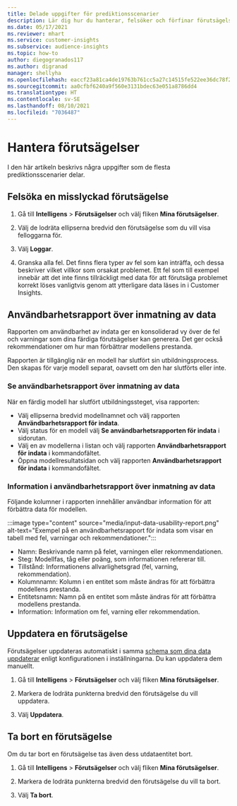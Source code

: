 ```yaml
---
title: Delade uppgifter för prediktionsscenarier
description: Lär dig hur du hanterar, felsöker och förfinar förutsägelser.
ms.date: 05/17/2021
ms.reviewer: mhart
ms.service: customer-insights
ms.subservice: audience-insights
ms.topic: how-to
author: diegogranados117
ms.author: digranad
manager: shellyha
ms.openlocfilehash: eaccf23a81ca4de19763b761cc5a27c14515fe522ee36dc78f294208b681966e
ms.sourcegitcommit: aa0cfbf6240a9f560e3131bdec63e051a8786dd4
ms.translationtype: HT
ms.contentlocale: sv-SE
ms.lasthandoff: 08/10/2021
ms.locfileid: "7036487"
---
```

# <a name="manage-predictions"></a>Hantera förutsägelser

I den här artikeln beskrivs några uppgifter som de flesta prediktionsscenarier delar.

## <a name="troubleshoot-a-failed-prediction"></a>Felsöka en misslyckad förutsägelse

1. Gå till **Intelligens** > **Förutsägelser** och välj fliken **Mina förutsägelser**.

1. Välj de lodräta ellipserna bredvid den förutsägelse som du vill visa felloggarna för.

1. Välj **Loggar**.

1. Granska alla fel. Det finns flera typer av fel som kan inträffa, och dessa beskriver vilket villkor som orsakat problemet. Ett fel som till exempel innebär att det inte finns tillräckligt med data för att förutsäga problemet korrekt löses vanligtvis genom att ytterligare data läses in i Customer Insights.

## <a name="input-data-usability-report"></a>Användbarhetsrapport över inmatning av data

Rapporten om användbarhet av indata ger en konsoliderad vy över de fel och varningar som dina färdiga förutsägelser kan generera. Det ger också rekommendationer om hur man förbättrar modellens prestanda.

Rapporten är tillgänglig när en modell har slutfört sin utbildningsprocess. Den skapas för varje modell separat, oavsett om den har slutförts eller inte.

### <a name="view-the-input-data-usability-report"></a>Se användbarhetsrapport över inmatning av data

När en färdig modell har slutfört utbildningssteget, visa rapporten:
- Välj ellipserna bredvid modellnamnet och välj rapporten **Användbarhetsrapport för indata**.
- Välj status för en modell välj **Se användbarhetsrapporten för indata** i sidorutan.
- Välj en av modellerna i listan och välj rapporten **Användbarhetsrapport för indata** i kommandofältet.
- Öppna modellresultatsidan och välj rapporten **Användbarhetsrapport för indata** i kommandofältet.

### <a name="information-in-the-input-data-usability-report"></a>Information i användbarhetsrapport över inmatning av data

Följande kolumner i rapporten innehåller användbar information för att förbättra data för modellen.

:::image type="content" source="media/input-data-usability-report.png" alt-text="Exempel på en användbarhetsrapport för indata som visar en tabell med fel, varningar och rekommendationer.":::

- Namn: Beskrivande namn på felet, varningen eller rekommendationen.
- Steg: Modellfas, tåg eller poäng, som informationen refererar till.
- Tillstånd: Informationens allvarlighetsgrad (fel, varning, rekommendation).
- Kolumnnamn: Kolumn i en entitet som måste ändras för att förbättra modellens prestanda.
- Entitetsnamn: Namn på en entitet som måste ändras för att förbättra modellens prestanda.
- Information: Information om fel, varning eller rekommendation.

## <a name="refresh-a-prediction"></a>Uppdatera en förutsägelse

Förutsägelser uppdateras automatiskt i samma [schema som dina data uppdaterar](system.md#schedule-tab) enligt konfigurationen i inställningarna. Du kan uppdatera dem manuellt.

1. Gå till **Intelligens** > **Förutsägelser** och välj fliken **Mina förutsägelser**.

1. Markera de lodräta punkterna bredvid den förutsägelse du vill uppdatera.

1. Välj **Uppdatera**.

## <a name="delete-a-prediction"></a>Ta bort en förutsägelse

Om du tar bort en förutsägelse tas även dess utdataentitet bort.

1. Gå till **Intelligens** > **Förutsägelser** och välj fliken **Mina förutsägelser**.

1. Markera de lodräta punkterna bredvid den förutsägelse du vill ta bort.

1. Välj **Ta bort**.

